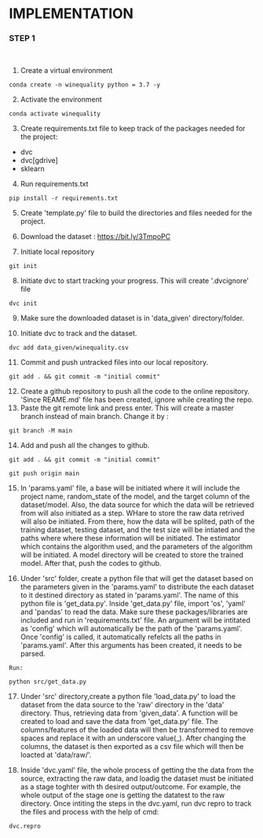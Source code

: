 # IMPLEMENTATION

### STEP 1

<br>

1. Create a virtual environment
```
conda create -n winequality python = 3.7 -y
```
2. Activate the environment
```
conda activate winequality
```
3. Create requirements.txt file to keep track of the packages needed for the project:
- dvc
- dvc[gdrive]
- sklearn
4. Run requirements.txt
```
pip install -r requirements.txt
```
5. Create 'template.py' file to build the directories and files needed for the project.

6. Download the dataset : https://bit.ly/3TmpoPC
7. Initiate local repository
```
git init
```
8. Initiate dvc to start tracking your progress. This will create '.dvcignore' file
```
dvc init
```
9. Make sure the downloaded dataset is in 'data_given' directory/folder.

10. Initiate dvc to track and the dataset.
```
dvc add data_given/winequality.csv
```
11. Commit and push untracked files into our local repository.
```
git add . && git commit -m "initial commit"
```
12. Create a github repository to push all the code to the online repository. 'Since REAME.md' file has been created, ignore while creating the repo.
13. Paste the git remote link and press enter. This will create a master branch instead of main branch. Change it by :
```
git branch -M main
```
14. Add and push all the changes to github.
```
git add . && git commit -m "initial commit"
```
```
git push origin main
```
15. <p>In 'params.yaml' file, a base will be initiated where it will include the project name, random_state of the model, and the target column of the dataset/model. Also, the data source for which the data will be retrieved from will also initiated as a step. WHare to store the raw data retrived will also be initiated. From there, how the data will be splited, path of the training dataset, testing dataset, and the test size will be intiated and the paths where where these information will be initiated. The estimator which contains the algorithm used, and the parameters of the algorithm will be initiated. A model directory will be created to store the trained model. After that, push the codes to github.</p>

16. <p>Under 'src' folder, create a python file that will get the dataset based on the parameters given in the 'params.yaml' to distribute the each dataset to it destined directory as stated in 'params.yaml'. The name of this python file is 'get_data.py'. Inside 'get_data.py' file, import 'os', 'yaml' and 'pandas' to read the data. Make sure these packages/libraries are included and run in 'requirements.txt' file. An argument will be intitated as 'config' which will automatically be the path of the 'params.yaml'. Once 'config' is called, it automatically refelcts all the paths in 'params.yaml'. After this arguments has been created, it needs to be parsed.</p>
```
Run: 

python src/get_data.py 
````
17. Under 'src' directory,create a python file 'load_data.py' to load the dataset from the data source to the 'raw' directory in the 'data' directory. Thus, retrieving data from 'given_data'. A function will be created to load and save the data from 'get_data.py' file. The columns/features of the loaded data will then be transformed to remove spaces and replace it with an underscore value(_). After changing the columns, the dataset is then exported as a csv file which will then be loacted at 'data/raw/'.

18. Inside 'dvc.yaml' file, the whole process of getting the the data from the source, extracting the raw data, and loadig the dataset must be initiated as a stage toghter with th desired output/outcome. For example, the whole output of the stage one is getting the datatest to the raw directory. Once intiting the steps in the dvc.yaml, run dvc repro to track the files and process with the help of cmd:

```
dvc.repro
```